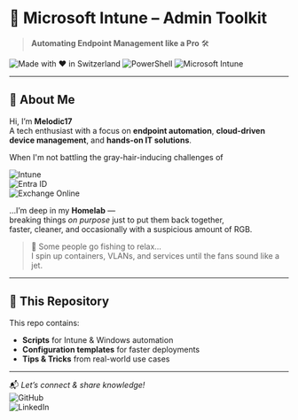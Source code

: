 # 🚀 Microsoft Intune – Admin Toolkit

> **Automating Endpoint Management like a Pro** 🛠️

![Made with ❤️ in Switzerland](https://img.shields.io/badge/Made%20with%20%E2%9D%A4%EF%B8%8F-Switzerland-red)
![PowerShell](https://img.shields.io/badge/Code-PowerShell-2C2C2C?logo=powershell&logoColor=white)
![Microsoft Intune](https://img.shields.io/badge/Platform-Microsoft%20Intune-0078FF?logo=microsoft&logoColor=white)

---

## 👋 About Me

Hi, I’m **Melodic17**  
A tech enthusiast with a focus on **endpoint automation**, **cloud-driven device management**, and **hands-on IT solutions**.  

When I'm not battling the gray-hair-inducing challenges of

![Intune](https://img.shields.io/badge/Intune-0078FF?logo=microsoft&logoColor=white)  
![Entra ID](https://img.shields.io/badge/Entra_ID-3BA55D?logo=microsoftazure&logoColor=white)  
![Exchange Online](https://img.shields.io/badge/Exchange_Online-0A1F44?logo=microsoftoutlook&logoColor=white)  

…I’m deep in my **Homelab** —  
breaking things *on purpose* just to put them back together,  
faster, cleaner, and occasionally with a suspicious amount of RGB.  

> 🎣 Some people go fishing to relax…  
> I spin up containers, VLANs, and services until the fans sound like a jet.

---

## 🎯 This Repository

This repo contains:
- **Scripts** for Intune & Windows automation
- **Configuration templates** for faster deployments
- **Tips & Tricks** from real-world use cases

---

📬 *Let’s connect & share knowledge!*  
![GitHub](https://img.shields.io/badge/GitHub-181717?style=flat&logo=github&logoColor=white)  
![LinkedIn](https://img.shields.io/badge/LinkedIn-0A66C2?style=flat&logo=linkedin&logoColor=white)
